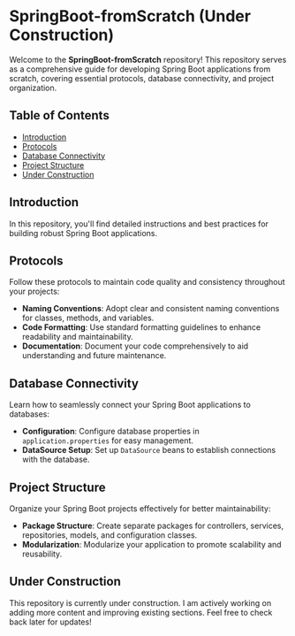 # SpringBoot-fromScratch (Under Construction)

Welcome to the **SpringBoot-fromScratch** repository! This repository serves as a comprehensive guide for developing Spring Boot applications from scratch, covering essential protocols, database connectivity, and project organization.

## Table of Contents
- [Introduction](#introduction)
- [Protocols](#protocols)
- [Database Connectivity](#database-connectivity)
- [Project Structure](#project-structure)
- [Under Construction](#under-construction)

## Introduction
In this repository, you'll find detailed instructions and best practices for building robust Spring Boot applications.
## Protocols
Follow these protocols to maintain code quality and consistency throughout your projects:
- **Naming Conventions**: Adopt clear and consistent naming conventions for classes, methods, and variables.
- **Code Formatting**: Use standard formatting guidelines to enhance readability and maintainability.
- **Documentation**: Document your code comprehensively to aid understanding and future maintenance.

## Database Connectivity
Learn how to seamlessly connect your Spring Boot applications to databases:
- **Configuration**: Configure database properties in `application.properties` for easy management.
- **DataSource Setup**: Set up `DataSource` beans to establish connections with the database.

## Project Structure
Organize your Spring Boot projects effectively for better maintainability:
- **Package Structure**: Create separate packages for controllers, services, repositories, models, and configuration classes.
- **Modularization**: Modularize your application to promote scalability and reusability.

## Under Construction
This repository is currently under construction. I am actively working on adding more content and improving existing sections. Feel free to check back later for updates!
